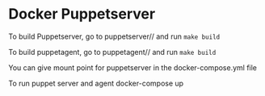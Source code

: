 # Docker Puppetserver

To build Puppetserver, go to puppetserver/<OS>/<version> and run
    ``` make build ```

To build puppetagent, go to puppetagent/<OS>/<version> and run
    ``` make build ```

You can give mount point for puppetserver in the docker-compose.yml file

To run puppet server and agent
docker-compose up
